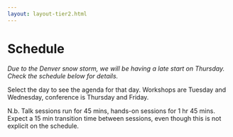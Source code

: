 ```yaml
---
layout: layout-tier2.html
---
```

<div class="container section schedule">
   <h1 class="text-center">Schedule</h1>
    </div>
</div>
<div class="container">
    <div class="col-lg-6 col-lg-offset-3">
      <p class="text-center"><i>Due to the Denver snow storm, we will be having a late start on Thursday. Check the schedule below for details.</i></p>
        <p class="text-center">Select the day to see the agenda for that day. Workshops are Tuesday and Wednesday, conference is Thursday and Friday.</p>
        <p class="text-center">N.b. Talk sessions run for 45 mins, hands-on sessions for 1 hr 45 mins. Expect a 15 min transition time between sessions, even though this is not explicit on the schedule.</p>
    </div>
    <div class="col-lg-12">
        <script type="text/javascript" src="https://sessionize.com/api/v2/3ivl2xjg/view/GridSmart"></script>
    </div>
</div>
